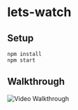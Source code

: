 # lets-watch

## Setup 
```
npm install 
npm start
```

## Walkthrough
![Video Walkthrough](https://github.com/yigsa/lets-watch/blob/master/video_sync.gif)
